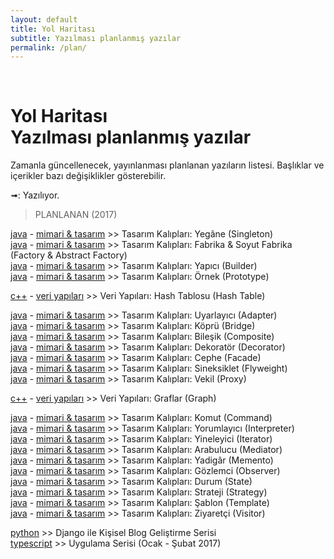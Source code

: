 ```yaml
---
layout: default
title: Yol Haritası
subtitle: Yazılması planlanmış yazılar
permalink: /plan/
---
```


<br/>
<h1 class="page-title">
    <div class="page-title__text">Yol Haritası</div>
    <div class="page-title__subtitle">Yazılması planlanmış yazılar</div>
</h1>

Zamanla güncellenecek, yayınlanması planlanan yazıların listesi. Başlıklar ve içerikler bazı değişiklikler gösterebilir.  

➟: Yazılıyor.  

> PLANLANAN (2017)

[java][cJAVA] - [mimari & tasarım][cMT] >> Tasarım Kalıpları: Yegâne (Singleton)  
[java][cJAVA] - [mimari & tasarım][cMT] >> Tasarım Kalıpları: Fabrika & Soyut Fabrika (Factory & Abstract Factory)  
[java][cJAVA] - [mimari & tasarım][cMT] >> Tasarım Kalıpları: Yapıcı (Builder)  
[java][cJAVA] - [mimari & tasarım][cMT] >> Tasarım Kalıpları: Örnek (Prototype)  

[c++][cCPP] - [veri yapıları][cVY] >> Veri Yapıları: Hash Tablosu (Hash Table)  

[java][cJAVA] - [mimari & tasarım][cMT] >> Tasarım Kalıpları: Uyarlayıcı (Adapter)  
[java][cJAVA] - [mimari & tasarım][cMT] >> Tasarım Kalıpları: Köprü (Bridge)  
[java][cJAVA] - [mimari & tasarım][cMT] >> Tasarım Kalıpları: Bileşik (Composite)  
[java][cJAVA] - [mimari & tasarım][cMT] >> Tasarım Kalıpları: Dekoratör (Decorator)  
[java][cJAVA] - [mimari & tasarım][cMT] >> Tasarım Kalıpları: Cephe (Facade)  
[java][cJAVA] - [mimari & tasarım][cMT] >> Tasarım Kalıpları: Sineksiklet (Flyweight)  
[java][cJAVA] - [mimari & tasarım][cMT] >> Tasarım Kalıpları: Vekil (Proxy)   

[c++][cCPP] - [veri yapıları][cVY] >> Veri Yapıları: Graflar (Graph)  

[java][cJAVA] - [mimari & tasarım][cMT] >> Tasarım Kalıpları: Komut (Command)  
[java][cJAVA] - [mimari & tasarım][cMT] >> Tasarım Kalıpları: Yorumlayıcı (Interpreter)  
[java][cJAVA] - [mimari & tasarım][cMT] >> Tasarım Kalıpları: Yineleyici (Iterator)  
[java][cJAVA] - [mimari & tasarım][cMT] >> Tasarım Kalıpları: Arabulucu (Mediator)  
[java][cJAVA] - [mimari & tasarım][cMT] >> Tasarım Kalıpları: Yadigâr (Memento)  
[java][cJAVA] - [mimari & tasarım][cMT] >> Tasarım Kalıpları: Gözlemci (Observer)  
[java][cJAVA] - [mimari & tasarım][cMT] >> Tasarım Kalıpları: Durum (State)  
[java][cJAVA] - [mimari & tasarım][cMT] >> Tasarım Kalıpları: Strateji (Strategy)  
[java][cJAVA] - [mimari & tasarım][cMT] >> Tasarım Kalıpları: Şablon (Template)  
[java][cJAVA] - [mimari & tasarım][cMT] >> Tasarım Kalıpları: Ziyaretçi (Visitor)  

[python][cPython] >> Django ile Kişisel Blog Geliştirme Serisi  
[typescript][cts] >> Uygulama Serisi (Ocak - Şubat 2017)  


[angular]: /kategori/angular
[ccpp]: /kategori/cpp
[ccsharp]: /kategori/csharp
[cd]: /kategori/d
[cgenel]: /kategori/genel
[cjava]: /kategori/java
[cjekyll]: /kategori/jekyll
[clua]: /kategori/lua
[cmt]: /kategori/mimari&tasarim
[cpython]: /kategori/python
[crails]: /kategori/rails
[cts]: /kategori/typescript
[cvy]: /kategori/veriyapilari
